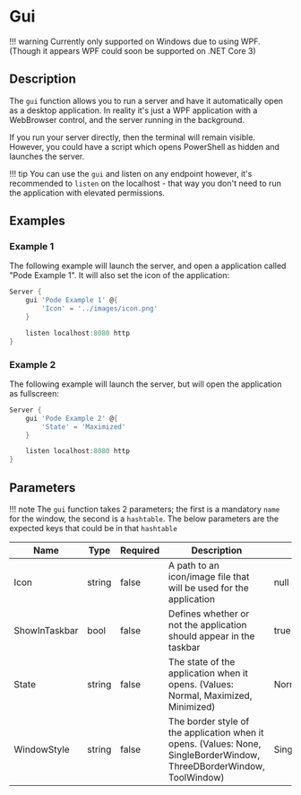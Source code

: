 # Gui

!!! warning
    Currently only supported on Windows due to using WPF. (Though it appears WPF could soon be supported on .NET Core 3)

## Description

The `gui` function allows you to run a server and have it automatically open as a desktop application. In reality it's just a WPF application with a WebBrowser control, and the server running in the background.

If you run your server directly, then the terminal will remain visible. However, you could have a script which opens PowerShell as hidden and launches the server.

!!! tip
    You can use the `gui` and listen on any endpoint however, it's recommended to `listen` on the localhost - that way you don't need to run the application with elevated permissions.

## Examples

### Example 1

The following example will launch the server, and open a application called "Pode Example 1". It will also set the icon of the application:

```powershell
Server {
    gui 'Pode Example 1' @{
        'Icon' = '../images/icon.png'
    }

    listen localhost:8080 http
}
```

### Example 2

The following example will launch the server, but will open the application as fullscreen:

```powershell
Server {
    gui 'Pode Example 2' @{
        'State' = 'Maximized'
    }

    listen localhost:8080 http
}
```

## Parameters

!!! note
    The `gui` function takes 2 parameters; the first is a mandatory `name` for the window, the second is a `hashtable`. The below parameters are the expected keys that could be in that `hashtable`

| Name | Type | Required | Description | Default |
| ---- | ---- | -------- | ----------- | ------- |
| Icon | string | false | A path to an icon/image file that will be used for the application | null |
| ShowInTaskbar | bool | false | Defines whether or not the application should appear in the taskbar |  true |
| State | string | false | The state of the application when it opens. (Values: Normal, Maximized, Minimized) | Normal |
| WindowStyle | string | false | The border style of the application when it opens. (Values: None, SingleBorderWindow, ThreeDBorderWindow, ToolWindow) | SingleBorderWindow |